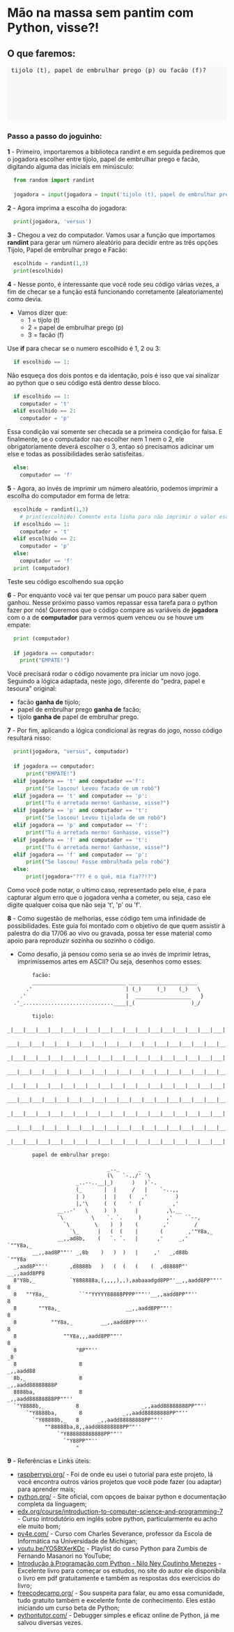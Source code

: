 # Mão na massa sem pantim com Python, visse?!

## O que faremos: 

![](tijolo_papel_facao.gif)

### Passo a passo do joguinho:

**1** - Primeiro, importaremos a biblioteca randint e em seguida pediremos que o jogadora escolher entre tijolo, papel de embrulhar prego e facão, digitando alguma das iniciais em minúsculo:
``` python
  from random import randint

  jogadora = input(jogadora = input('tijolo (t), papel de embrulhar prego (p) ou facão (f)? '))
```

**2** - Agora imprima a escolha do jogadora:
``` python
  print(jogadora, 'versus')
```

**3** - Chegou a vez do computador. Vamos usar a função que importamos __randint__ para gerar um número aleatório para decidir entre as três opções Tijolo, Papel de embrulhar prego e Facão:
```python
  escolhido = randint(1,3)
  print(escolhido)
```

**4** - Nesse ponto, é interessante que você rode seu código várias vezes, a fim de checar se a função está funcionando corretamente (aleatoriamente) como devia.

  - Vamos dizer que:
      * 1 = tijolo (t)
      * 2 = papel de embrulhar prego (p)
      * 3 = facão (f)

Use __if__ para checar se o numero escolhido é 1, 2 ou 3:
```python
  if escolhido == 1:
```
Não esqueça dos dois pontos e da identação, pois é isso que vai sinalizar ao python que o seu código está dentro desse bloco.
```python
  if escolhido == 1:
    computador = 't'
  elif escolhido == 2:
    computador = 'p'
```
Essa condição vai somente ser checada se a primeira condição for falsa. E finalmente, se o computador nao escolher nem 1 nem o 2, ele obrigatoriamente deverá escolher o 3, entao só precisamos adicinar um else e todas as possibilidades serão satisfeitas.
```python
  else:
    computador == 'f'
```

**5** - Agora, ao invés de imprimir um número aleatório, podemos imprimir a escolha do computador em forma de letra:
```python
  escolhido = randint(1,3)
    # print(escolhido) Comente esta linha para não imprimir o valor escolhido em forma de número
  if escolhido == 1:
    computador = 't'
  elif escolhido == 2:
    computador = 'p'
  else:
    computador == 'f'
  print (computador)
```
Teste seu código escolhendo sua opção

**6** - Por enquanto você vai ter que pensar um pouco para saber quem ganhou. Nesse próximo passo vamos repassar essa tarefa para o python fazer por nós! Queremos que o código compare as variáveis de __jogadora__ com o a de __computador__ para vermos quem venceu ou se houve um empate:
```python
  print (computador)

  if jogadora == computador:
    print("EMPATE!")
```
Você precisará rodar o código novamente pra iniciar um novo jogo. Seguindo a lógica adaptada, neste jogo, diferente do "pedra, papel e tesoura" original:
  - facão **ganha de** tijolo;
  - papel de embrulhar prego **ganha de** facão;
  - tijolo **ganha de** papel de embrulhar prego.

**7** - Por fim, aplicando a lógica condicional às regras do jogo, nosso código resultará nisso:
```python
  print(jogadora, "versus", computador)

  if jogadora == computador:
      print("EMPATE!")
  elif jogadora == 't' and computador =='f':
      print("Se lascou! Levou facada de um robô")
  elif jogadora == 't' and computador == 'p':
      print("Tu é arretada mermo! Ganhasse, visse?")
  elif jogadora == 'p' and computador == 't':
      print("Se lascou! Levou tijolada de um robô")
  elif jogadora == 'p' and computador == 'f':
      print("Tu é arretada mermo! Ganhasse, visse?")
  elif jogadora == 'f' and computador == 't':
      print("Tu é arretada mermo! Ganhasse, visse?")
  elif jogadora == 'f' and computador == 'p':
      print("Se lascou! Fosse embrulhada pelo robô")
  else:
      print(jogadora+"??? é o quê, mia fia??!?")
```
Como você pode notar, o ultimo caso, representado pelo else, é para capturar algum erro que o jogadora venha a cometer, ou seja, caso ele digite qualquer coisa que não seja 't', 'p' ou 'f'.

**8** - Como sugestão de melhorias, esse código tem uma infinidade de possibilidades. Este guia foi montado com o objetivo de que quem assistir à palestra do dia 17/06 ao vivo ou gravada, possa ter esse material como apoio para reproduzir sozinha ou sozinho o código. 

  - Como desafio, já pensou como seria se ao invés de imprimir letras, imprimíssemos artes em ASCII? Ou seja, desenhos como esses:

```
        facão:
        ______________________________ ______________________
      .'                              | (_)     (_)    (_)   \
    .'                                |  __________________   }
  .'_.............................____|_(                  )_/

```
```
        tijolo:
  _|___|___|___|___|___|___|___|___|___|___|___|___|___|___|___|___|___|
  ___|___|___|___|___|___|___|___|___|___|___|___|___|___|___|___|___|__
  _|___|___|___|___|___|___|___|___|___|___|___|___|___|___|___|___|___|
  ___|___|___|___|___|___|___|___|___|___|___|___|___|___|___|___|___|__
  _|___|___|___|___|___|___|___|___|___|___|___|___|___|___|___|___|___|
  ___|___|___|___|___|___|___|___|___|___|___|___|___|___|___|___|___|__
  _|___|___|___|___|___|___|___|___|___|___|___|___|___|___|___|___|___|
  ___|___|___|___|___|___|___|___|___|___|___|___|___|___|___|___|___|__
  _|___|___|___|___|___|___|___|___|___|___|___|___|___|___|___|___|___|

```
```
        papel de embrulhar prego:

                                _.._      _
                                (\   `-../' `\
                      _..--..__|_)      )   )`-.
                      (_       |  |     /   |    `-..,,
                      | )      |  |    (   ,'         )
                      |,'\     (  (    '  (          ,'
                __..-'   \     )  )      |         ,\.__
                `\         \    `. `.     )        ,'    ``--,
                  `\        \    )  )    (        ,'        /
                    `\_      |   (  (    |       (        ,'"Y8a,_
                __,,ad8b,    (   `. `.   |      ,'     _,'     `""Y8a,_
        __,,aad8P""'' _,8b    )   )  )   |     ,'   _,d88b          `""Y8a
  _,aad8P""''       ,d8888b   )   (  (   (    (  ,d8888P"'    __,,aadd8PP8
  8"Y8b,_           `Y888888a,(,,,,),,),aabaaadgd8PP"'__,,aadd8PP""''    8
  8   ""Y8a,_          ``""YYYYY88888PPPP"""''__,,aadd8PP""''            8
  8       ""Y8a,_                     __,,aadd8PP""''                    8
  8           ""Y8a,_         __,,aadd8PP""''                            8
  8               ""Y8a,,,aadd8PP""''                                    8
  8                   "8P""''                                           _8
  8                    8                                         _,,aadd88
  8b,_                 8                                  _,,aadd88888888P
  8888ba,              8                           _,,aadd88888888PP""''
  `"Y8888b,_          8                    _,,aadd88888888PP""''
      `"Y8888ba,       8             _,,aadd88888888PP""''
        `"Y88888b,_   8      _,,aadd88888888PP""''
            ""88888ba,8,,aadd88888888PP""''
                `"Y888888888888PP""''
                  `"Y88PP""''
                      "
```
**9** - Referências e Links úteis:
  * [raspberrypi.org/](www.raspberrypi.org/) - Foi de onde eu usei o tutorial para este projeto, lá você encontra outros vários projetos que você pode fazer (ou adaptar) para aprender mais;
  * [python.org/](www.python.org/) - Site oficial, com opçoes de baixar python e documentação completa da linguagem;
  * [edx.org/course/introduction-to-computer-science-and-programming-7](www.edx.org/course/introduction-to-computer-science-and-programming-7) - Curso introdutório em inglês sobre python, particularmente eu acho ele muito bom;
  * [py4e.com/](www.py4e.com/) - Curso com Charles Severance, professor da Escola de Informática na Universidade de Michigan;
  * [youtu.be/YO58tXerKDc](www.youtu.be/YO58tXerKDc) - Playlist do curso Python para Zumbis de Fernando Masanori no YouTube;
  * [Introdução à Programação com Python - Nilo Ney Coutinho Menezes](https://python.nilo.pro.br/) - Excelente livro para começar os estudos, no site do autor ele disponibila o livro em pdf gratuitamente e também as respostas dos exercícios do livro;
  * [freecodecamp.org/](www.freecodecamp.org/) - Sou suspeita para falar, eu amo essa comunidade, tudo gratuito também e excelente fonte de conhecimento. Eles estão iniciando um curso beta de Python;
  * [pythontutor.com/](www.pythontutor.com/) - Debugger simples e eficaz online de Python, já me salvou diversas vezes.
  
  
